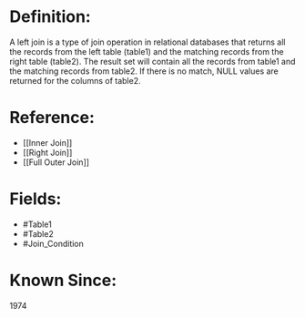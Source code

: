 

# Definition:
A left join is a type of join operation in relational databases that returns all the records from the left table (table1) and the matching records from the right table (table2). The result set will contain all the records from table1 and the matching records from table2. If there is no match, NULL values are returned for the columns of table2.

# Reference:
- [[Inner Join]]
- [[Right Join]]
- [[Full Outer Join]]

# Fields: 
- #Table1
- #Table2
- #Join_Condition

# Known Since:
1974

